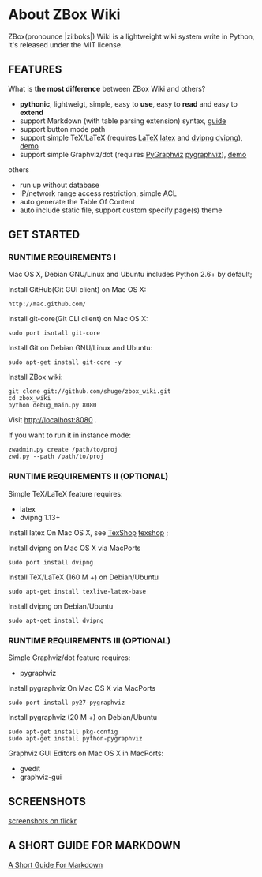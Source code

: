 # About ZBox Wiki

ZBox(pronounce |ziːbɒks|) Wiki is a lightweight wiki system write in Python,  
it's released under the MIT license.

## FEATURES

What is **the most difference** between ZBox Wiki and others?

 * **pythonic**, lightweigt, simple, easy to **use**, easy to **read** and easy to **extend**
 * support Markdown (with table parsing extension) syntax, [guide](a-short-guide-for-markdown)
 * support button mode path
 * support simple TeX/LaTeX (requires [LaTeX] [latex] and [dvipng] [dvipng]), [demo](tex-in-zboxwiki)
 * support simple Graphviz/dot (requires [PyGraphviz] [pygraphviz]), [demo](dot-in-zboxwiki)

others

 * run up without database
 * IP/network range access restriction, simple ACL
 * auto generate the Table Of Content
 * auto include static file, support custom specify page(s) theme


## GET STARTED

### RUNTIME REQUIREMENTS I

Mac OS X, Debian GNU/Linux and Ubuntu includes Python 2.6+ by default;


Install GitHub(Git GUI client) on Mac OS X:

    http://mac.github.com/

Install git-core(Git CLI client) on Mac OS X:

    sudo port isntall git-core


Install Git on Debian GNU/Linux and Ubuntu:

    sudo apt-get install git-core -y


Install ZBox wiki:

    git clone git://github.com/shuge/zbox_wiki.git
    cd zbox_wiki
    python debug_main.py 8080

Visit [http://localhost:8080](http://localhost:8080) .


If you want to run it in instance mode:

    zwadmin.py create /path/to/proj
    zwd.py --path /path/to/proj


### RUNTIME REQUIREMENTS II (OPTIONAL)

Simple TeX/LaTeX feature requires:

 - latex
 - dvipng 1.13+


Install latex On Mac OS X, see [TexShop] [texshop] ;

Install dvipng on Mac OS X via MacPorts

    sudo port install dvipng


Install TeX/LaTeX (160 M +) on Debian/Ubuntu

    sudo apt-get install texlive-latex-base

Install dvipng on Debian/Ubuntu

    sudo apt-get install dvipng


### RUNTIME REQUIREMENTS III (OPTIONAL)

Simple Graphviz/dot feature requires:

 - pygraphviz


Install pygraphviz On Mac OS X via MacPorts

    sudo port install py27-pygraphviz


Install pygraphviz (20 M +) on Debian/Ubuntu

    sudo apt-get install pkg-config
    sudo apt-get install python-pygraphviz


Graphviz GUI Editors on Mac OS X in MacPorts:

 * gvedit
 * graphviz-gui



## SCREENSHOTS

[screenshots on flickr](http://www.flickr.com/photos/71317153@N06/6445429383/in/set-72157628256603985/)



## A SHORT GUIDE FOR MARKDOWN


[A Short Guide For Markdown](a-short-guide-for-markdown)





[macports]: http://www.macports.org/install.php

[latex]: http://www.tug.org/texlive
[texlive]: http://www.tug.org/texlive
[texshop]: http://pages.uoregon.edu/koch/texshop

[dvipng]: http://savannah.nongnu.org/projects/dvipng

[pygraphviz]: http://networkx.lanl.gov/pygraphviz
